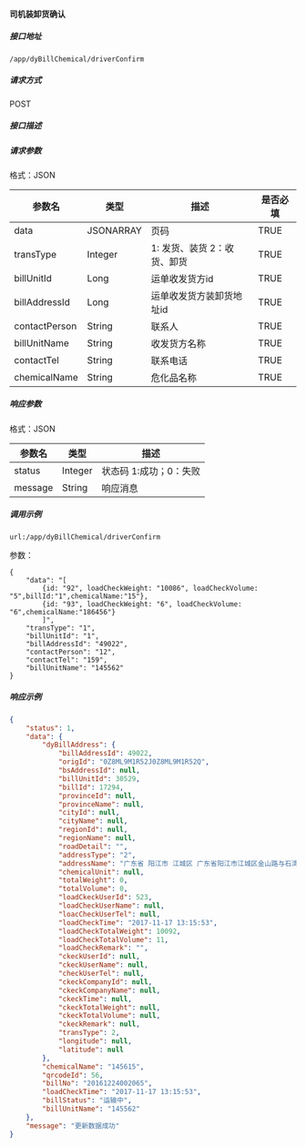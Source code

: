 #### 司机装卸货确认

##### 接口地址

```
/app/dyBillChemical/driverConfirm
```

##### 请求方式

POST

##### 接口描述

##### 请求参数

格式：JSON

| 参数名 | 类型 | 描述 | 是否必填 |
| --- | --- | --- | --- |
| data | JSONARRAY | 页码 | TRUE |
| transType | Integer | 1: 发货、装货 2：收货、卸货 | TRUE |
| billUnitId | Long | 运单收发货方id | TRUE |
| billAddressId | Long | 运单收发货方装卸货地址id | TRUE |
| contactPerson | String | 联系人 | TRUE |
| billUnitName | String | 收发货方名称 | TRUE |
| contactTel | String | 联系电话 | TRUE |
| chemicalName | String | 危化品名称 | TRUE |

##### 响应参数

格式：JSON

| 参数名 | 类型 | 描述 |
| --- | --- | --- |
| status | Integer | 状态码 1:成功；0：失败 |
| message | String | 响应消息 |

##### 调用示例

```
url:/app/dyBillChemical/driverConfirm
```

参数：

```
{
	"data": "[
		{id: "92", loadCheckWeight: "10086", loadCheckVolume: "5",billId:"1",chemicalName:"15"},
		{id: "93", loadCheckWeight: "6", loadCheckVolume: "6",chemicalName:"186456"}
		]",
	"transType": "1",
	"billUnitId": "1",
	"billAddressId": "49022",
	"contactPerson": "12",
	"contactTel": "159",
	"billUnitName": "145562"
}
```

##### 响应示例

```json
{
    "status": 1,
    "data": {
        "dyBillAddress": {
            "billAddressId": 49022,
            "origId": "0Z8ML9M1R52J0Z8ML9M1R52Q",
            "bsAddressId": null,
            "billUnitId": 30529,
            "billId": 17294,
            "provinceId": null,
            "provinceName": null,
            "cityId": null,
            "cityName": null,
            "regionId": null,
            "regionName": null,
            "roadDetail": "",
            "addressType": "2",
            "addressName": "广东省 阳江市 江城区 广东省阳江市江城区金山路与石湾路交汇处",
            "chemicalUnit": null,
            "totalWeight": 0,
            "totalVolume": 0,
            "loadCkeckUserId": 523,
            "loadCheckUserName": null,
            "loacCheckUserTel": null,
            "loadCheckTime": "2017-11-17 13:15:53",
            "loadCheckTotalWeight": 10092,
            "loadCheckTotalVolume": 11,
            "loadCheckRemark": "",
            "ckeckUserId": null,
            "ckeckUserName": null,
            "checkUserTel": null,
            "ckeckCompanyId": null,
            "ckeckCompanyName": null,
            "ckeckTime": null,
            "ckeckTotalWeight": null,
            "ckeckTotalVolume": null,
            "ckeckRemark": null,
            "transType": 2,
            "longitude": null,
            "latitude": null
        },
        "chemicalName": "145615",
        "qrcodeId": 56,
        "billNo": "20161224002065",
        "loadCheckTime": "2017-11-17 13:15:53",
        "billStatus": "运输中",
        "billUnitName": "145562"
    },
    "message": "更新数据成功"
}
```



